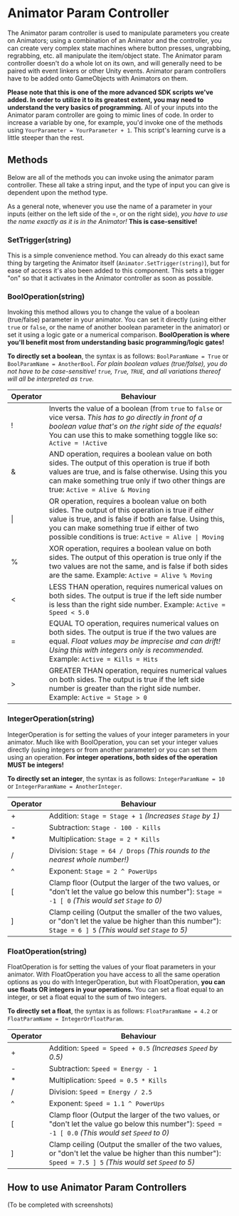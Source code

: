 # Animator Param Controller
The Animator param controller is used to manipulate parameters you create on Animators; using a combination of an Animator and the controller, you can create very complex state machines where button presses, ungrabbing, regrabbing, etc. all manipulate the item/object state. The Animator param controller doesn't do a whole lot on its own, and will generally need to be paired with event linkers or other Unity events. Animator param controllers have to be added onto GameObjects with Animators on them.

**Please note that this is one of the more advanced SDK scripts we've added. In order to utilize it to its greatest extent, you may need to understand the very basics of programming.** All of your inputs into the Animator param controller are going to mimic lines of code. In order to increase a variable by one, for example, you'd invoke one of the methods using `YourParameter = YourParameter + 1`. This script's learning curve is a little steeper than the rest.

## Methods
Below are all of the methods you can invoke using the animator param controller. These all take a string input, and the type of input you can give is dependent upon the method type.

As a general note, whenever you use the name of a parameter in your inputs (either on the left side of the =, or on the right side), *you have to use the name exactly as it is in the Animator!* **This is case-sensitive!**

### SetTrigger(string)
This is a simple convenience method. You can already do this exact same thing by targeting the Animator itself (`Animator.SetTrigger(string)`), but for ease of access it's also been added to this component. This sets a trigger "on" so that it activates in the Animator controller as soon as possible.

### BoolOperation(string)
Invoking this method allows you to change the value of a boolean (true/false) parameter in your animator. You can set it directly (using either `true` or `false`, or the name of another boolean parameter in the animator) or set it using a logic gate or a numerical comparison. **BoolOperation is where you'll benefit most from understanding basic programming/logic gates!**

**To directly set a boolean**, the syntax is as follows: `BoolParamName = True` or `BoolParamName = AnotherBool`. *For plain boolean values (true/false), you do not have to be case-sensitive! `true`, `True`, `TRUE`, and all variations thereof will all be interpreted as `true`.*

| Operator | Behaviour |
| --- | --- |
| ! | Inverts the value of a boolean (from `true` to `false` or vice versa. *This has to go directly in front of a boolean value that's on the right side of the equals!* You can use this to make something toggle like so: `Active = !Active` |
| & | AND operation, requires a boolean value on both sides. The output of this operation is true if both values are true, and is false otherwise. Using this you can make something true only if two other things are true: `Active = Alive & Moving` |
| \| | OR operation, requires a boolean value on both sides. The output of this operation is true if *either* value is true, and is false if both are false. Using this, you can make something true if either of two possible conditions is true: `Active = Alive \| Moving` |
| % | XOR operation, requires a boolean value on both sides. The output of this operation is true only if the two values are not the same, and is false if both sides are the same. Example: `Active = Alive % Moving` |
| < | LESS THAN operation, requires numerical values on both sides. The output is true if the left side number is less than the right side number. Example: `Active = Speed < 5.0` |
| = | EQUAL TO operation, requires numerical values on both sides. The output is true if the two values are equal. *Float values may be imprecise and can drift! Using this with integers only is recommended.* Example: `Active = Kills = Hits` |
| > | GREATER THAN operation, requires numerical values on both sides. The output is true if the left side number is greater than the right side number. Example: `Active = Stage > 0` |

### IntegerOperation(string)
IntegerOperation is for setting the values of your integer parameters in your animator. Much like with BoolOperation, you can set your integer values directly (using integers or from another parameter) or you can set them using an operation. **For integer operations, both sides of the operation MUST be integers!**

**To directly set an integer**, the syntax is as follows: `IntegerParamName = 10` or `IntegerParamName = AnotherInteger`.

| Operator | Behaviour |
| --- | --- |
| + | Addition: `Stage = Stage + 1` *(Increases `Stage` by 1)* |
| \- | Subtraction: `Stage - 100 - Kills` |
| \* | Multiplication: `Stage = 2 * Kills` |
| / | Division: `Stage = 64 / Drops` *(This rounds to the nearest whole number!)* |
| ^ | Exponent: `Stage = 2 ^ PowerUps` |
| \[ | Clamp floor (Output the larger of the two values, or "don't let the value go below this number"): `Stage = -1 [ 0` *(This would set `Stage` to 0)* |
| \] | Clamp ceiling (Output the smaller of the two values, or "don't let the value be higher than this number"): `Stage = 6 ] 5` *(This would set `Stage` to 5)* |

### FloatOperation(string)
FloatOperation is for setting the values of your float parameters in your animator. With FloatOperation you have access to all the same operation options as you do with IntegerOperation, but with FloatOperation, **you can use floats OR integers in your operations.** You can set a float equal to an integer, or set a float equal to the sum of two integers.

**To directly set a float**, the syntax is as follows: `FloatParamName = 4.2` or `FloatParamName = IntegerOrFloatParam`.

| Operator | Behaviour |
| --- | --- |
| + | Addition: `Speed = Speed + 0.5` *(Increases `Speed` by 0.5)* |
| \- | Subtraction: `Speed = Energy - 1` |
| \* | Multiplication: `Speed = 0.5 * Kills` |
| / | Division: `Speed = Energy / 2.5` |
| ^ | Exponent: `Speed = 1.1 ^ PowerUps` |
| \[ | Clamp floor (Output the larger of the two values, or "don't let the value go below this number"): `Speed = -1 [ 0.0` *(This would set `Speed` to 0)* |
| \] | Clamp ceiling (Output the smaller of the two values, or "don't let the value be higher than this number"): `Speed = 7.5 ] 5` *(This would set `Speed` to 5)* |

## How to use Animator Param Controllers
(To be completed with screenshots)